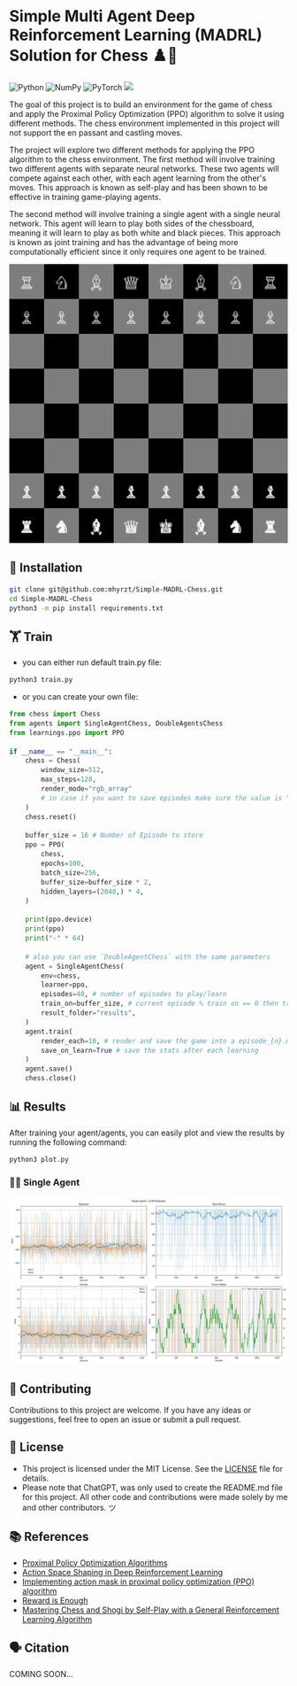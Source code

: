 # Simple Multi Agent Deep Reinforcement Learning (MADRL) Solution for Chess ♟️🤖

![Python](https://img.shields.io/badge/python-3670A0?style=for-the-badge&logo=python&logoColor=ffdd54)
![NumPy](https://img.shields.io/badge/numpy-%23013243.svg?style=for-the-badge&logo=numpy&logoColor=white)
![PyTorch](https://img.shields.io/badge/PyTorch-%23EE4C2C.svg?style=for-the-badge&logo=PyTorch&logoColor=white)
<img src="https://www.pygame.org/docs/_static/pygame_tiny.png" height="35">

The goal of this project is to build an environment for the game of chess and apply the Proximal Policy Optimization (PPO) algorithm to solve it using different methods. The chess environment implemented in this project will not support the en passant and castling moves.

The project will explore two different methods for applying the PPO algorithm to the chess environment. The first method will involve training two different agents with separate neural networks. These two agents will compete against each other, with each agent learning from the other's moves. This approach is known as self-play and has been shown to be effective in training game-playing agents.

The second method will involve training a single agent with a single neural network. This agent will learn to play both sides of the chessboard, meaning it will learn to play as both white and black pieces. This approach is known as joint training and has the advantage of being more computationally efficient since it only requires one agent to be trained.

<p align="center">
    <img src="results/play.gif" alt="example">
</p>

## 💾 Installation

```bash
git clone git@github.com:mhyrzt/Simple-MADRL-Chess.git
cd Simple-MADRL-Chess
python3 -m pip install requirements.txt
```

## 🏋️ Train

- you can either run default train.py file:

```bash
python3 train.py
```

- or you can create your own file:

```python
from chess import Chess
from agents import SingleAgentChess, DoubleAgentsChess
from learnings.ppo import PPO

if __name__ == "__main__":
    chess = Chess(
        window_size=512, 
        max_steps=128, 
        render_mode="rgb_array"
        # in case if you want to save episodes make sure the value is "rgb_array"
    )
    chess.reset()
    
    buffer_size = 16 # Number of Episode to store
    ppo = PPO(
        chess,
        epochs=100,
        batch_size=256,
        buffer_size=buffer_size * 2,
        hidden_layers=(2048,) * 4,
    )
    
    print(ppo.device)
    print(ppo)
    print("-" * 64)

    # also you can use `DoubleAgentChess` with the same parameters
    agent = SingleAgentChess( 
        env=chess,
        learner=ppo,
        episodes=40, # number of episodes to play/learn
        train_on=buffer_size, # current episode % train on == 0 then train
        result_folder="results",
    )
    agent.train(
        render_each=10, # render and save the game into a episode_{n}.mp4 file
        save_on_learn=True # save the stats after each learning
    )
    agent.save()
    chess.close()

```

## 📊 Results

After training your agent/agents, you can easily plot and view the results by running the following command:

```bash
python3 plot.py
```

### 👨‍🦯 Single Agent

<p align="center">
    <img src="results/plots.jpeg" alt="single agent">
</p>

<!-- ### ⚔ Double Agents -->

## 🤝 Contributing

Contributions to this project are welcome. If you have any ideas or suggestions, feel free to open an issue or submit a pull request.

## 🔑 License

- This project is licensed under the MIT License. See the [LICENSE](LICENSE) file for details.
- Please note that ChatGPT, was only used to create the README.md file for this project. All other code and contributions were made solely by me and other contributors. ツ

## 📚 References

- [Proximal Policy Optimization Algorithms](https://arxiv.org/abs/1707.06347)
- [Action Space Shaping in Deep Reinforcement Learning](https://arxiv.org/abs/2004.00980)
- [Implementing action mask in proximal policy optimization (PPO) algorithm](https://www.sciencedirect.com/science/article/pii/S2405959520300746?via%3Dihub)
- [Reward is Enough](deepmind.com/publications/reward-is-enough)
- [Mastering Chess and Shogi by Self-Play with a General Reinforcement Learning Algorithm](https://arxiv.org/abs/1712.01815)

  
## 🗣️ Citation

COMING SOON...
